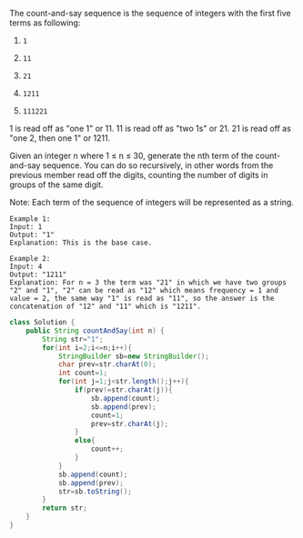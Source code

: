 The count-and-say sequence is the sequence of integers with the first five terms as following:

1.     1
2.     11
3.     21
4.     1211
5.     111221
1 is read off as "one 1" or 11.
11 is read off as "two 1s" or 21.
21 is read off as "one 2, then one 1" or 1211.

Given an integer n where 1 ≤ n ≤ 30, generate the nth term of the count-and-say sequence. You can do so recursively, in other words from the previous member read off the digits, counting the number of digits in groups of the same digit.

Note: Each term of the sequence of integers will be represented as a string.
```
Example 1:
Input: 1
Output: "1"
Explanation: This is the base case.

Example 2:
Input: 4
Output: "1211"
Explanation: For n = 3 the term was "21" in which we have two groups "2" and "1", "2" can be read as "12" which means frequency = 1 and value = 2, the same way "1" is read as "11", so the answer is the concatenation of "12" and "11" which is "1211".
```
```java
class Solution {
    public String countAndSay(int n) {
        String str="1";
        for(int i=2;i<=n;i++){
            StringBuilder sb=new StringBuilder();
            char prev=str.charAt(0);
            int count=1;
            for(int j=1;j<str.length();j++){
                if(prev!=str.charAt(j)){
                    sb.append(count);
                    sb.append(prev);
                    count=1;
                    prev=str.charAt(j);
                }
                else{
                    count++;
                }
            }
            sb.append(count);
            sb.append(prev);
            str=sb.toString();
        }
        return str;
    }
}
```
